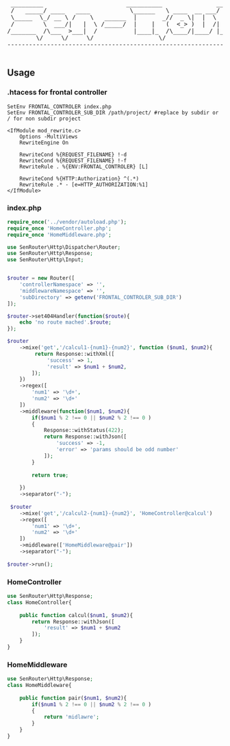 <pre>
    
 _________                       __________               __                
 /   _____/ ____   ____           \______   \ ____  __ ___/  |_  ___________ 
 \_____  \_/ __ \ /    \   ______  |       _//  _ \|  |  \   __\/ __ \_  __ \
 /        \  ___/|   |  \ /_____/  |    |   (  <_> )  |  /|  | \  ___/|  | \/
/_______  /\___  >___|  /          |____|_  /\____/|____/ |__|  \___  >__|   
        \/     \/     \/                  \/                        \/    
------------------------------------------------------------------------------ 

</pre>
## Usage

### .htacess for frontal controller
``` .htaccess
SetEnv FRONTAL_CONTROLER index.php
SetEnv FRONTAL_CONTROLER_SUB_DIR /path/project/ #replace by subdir or / for non subdir project

<IfModule mod_rewrite.c>
    Options -MultiViews
    RewriteEngine On

    RewriteCond %{REQUEST_FILENAME} !-d
    RewriteCond %{REQUEST_FILENAME} !-f
    RewriteRule . %{ENV:FRONTAL_CONTROLER} [L]

    RewriteCond %{HTTP:Authorization} ^(.*)
    RewriteRule .* - [e=HTTP_AUTHORIZATION:%1]
</IfModule>
```


### index.php

```php
require_once('../vendor/autoload.php');
require_once 'HomeController.php';
require_once 'HomeMiddleware.php';

use SenRouter\Http\Dispatcher\Router;
use SenRouter\Http\Response;
use SenRouter\Http\Input;


$router = new Router([
    'controllerNamespace' => '',
    'middlewareNamespace' => '',
    'subDirectory' => getenv('FRONTAL_CONTROLER_SUB_DIR')
]);

$router->set404Handler(function($route){
    echo 'no route mached'.$route;
});

$router
    ->mixe('get','/calcul1-{num1}-{num2}', function ($num1, $num2){
         return Response::withXml([
             'success' => 1,
             'result' => $num1 + $num2,
        ]);
    })
    ->regex([
        'num1' => '\d+',
        'num2' => '\d+'
    ])
    ->middleware(function($num1, $num2){
        if($num1 % 2 !== 0 || $num2 % 2 !== 0 )
        {
            Response::withStatus(422);
            return Response::withJson([
                'success' => -1,
                'error' => 'params should be odd number'
            ]);
        }
        
        return true;
        
    })
    ->separator("-");
    
 $router
    ->mixe('get','/calcul2-{num1}-{num2}', 'HomeController@calcul')
    ->regex([
        'num1' => '\d+',
        'num2' => '\d+'
    ])
    ->middleware(['HomeMiddleware@pair'])
    ->separator("-");
    
$router->run();
```

### HomeController

```php
use SenRouter\Http\Response;
class HomeController{
    
    public function calcul($num1, $num2){
        return Response::withJson([
            'result' => $num1 + $num2
        ]);
    }
}

```

### HomeMiddleware

```php
use SenRouter\Http\Response;
class HomeMiddleware{
    
    public function pair($num1, $num2){
        if($num1 % 2 !== 0 || $num2 % 2 !== 0 )
        {
            return 'midlawre';
        }
    }
}

```

